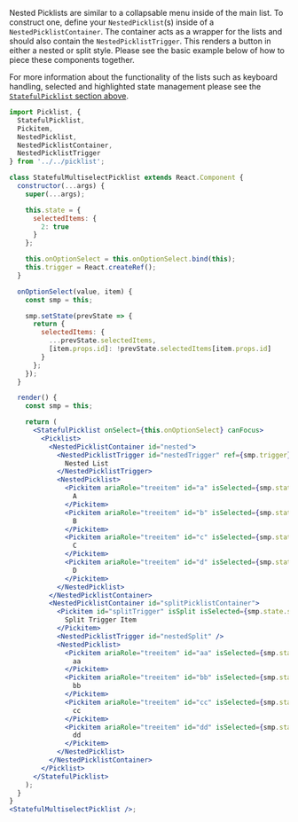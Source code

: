 Nested Picklists are similar to a collapsable menu inside of the main list. To construct one, define your `NestedPicklist`(s) inside of a `NestedPicklistContainer`. The container acts as a wrapper for the lists and should also contain the `NestedPicklistTrigger`. This renders a button in either a nested or split style. Please see the basic example below of how to piece these components together.

For more information about the functionality of the lists such as keyboard handling, selected and highlighted state management please see the [`StatefulPicklist` section above](#stateful-picklist).

```jsx harmony
import Picklist, {
  StatefulPicklist,
  Pickitem,
  NestedPicklist,
  NestedPicklistContainer,
  NestedPicklistTrigger
} from '../../picklist';

class StatefulMultiselectPicklist extends React.Component {
  constructor(...args) {
    super(...args);

    this.state = {
      selectedItems: {
        2: true
      }
    };

    this.onOptionSelect = this.onOptionSelect.bind(this);
    this.trigger = React.createRef();
  }

  onOptionSelect(value, item) {
    const smp = this;

    smp.setState(prevState => {
      return {
        selectedItems: {
          ...prevState.selectedItems,
          [item.props.id]: !prevState.selectedItems[item.props.id]
        }
      };
    });
  }

  render() {
    const smp = this;

    return (
      <StatefulPicklist onSelect={this.onOptionSelect} canFocus>
        <Picklist>
          <NestedPicklistContainer id="nested">
            <NestedPicklistTrigger id="nestedTrigger" ref={smp.trigger}>
              Nested List
            </NestedPicklistTrigger>
            <NestedPicklist>
              <Pickitem ariaRole="treeitem" id="a" isSelected={smp.state.selectedItems.a}>
                A
              </Pickitem>
              <Pickitem ariaRole="treeitem" id="b" isSelected={smp.state.selectedItems.b}>
                B
              </Pickitem>
              <Pickitem ariaRole="treeitem" id="c" isSelected={smp.state.selectedItems.c}>
                C
              </Pickitem>
              <Pickitem ariaRole="treeitem" id="d" isSelected={smp.state.selectedItems.d}>
                D
              </Pickitem>
            </NestedPicklist>
          </NestedPicklistContainer>
          <NestedPicklistContainer id="splitPicklistContainer">
            <Pickitem id="splitTrigger" isSplit isSelected={smp.state.selectedItems.splitTrigger}>
              Split Trigger Item
            </Pickitem>
            <NestedPicklistTrigger id="nestedSplit" />
            <NestedPicklist>
              <Pickitem ariaRole="treeitem" id="aa" isSelected={smp.state.selectedItems.aa}>
                aa
              </Pickitem>
              <Pickitem ariaRole="treeitem" id="bb" isSelected={smp.state.selectedItems.bb}>
                bb
              </Pickitem>
              <Pickitem ariaRole="treeitem" id="cc" isSelected={smp.state.selectedItems.cc}>
                cc
              </Pickitem>
              <Pickitem ariaRole="treeitem" id="dd" isSelected={smp.state.selectedItems.dd}>
                dd
              </Pickitem>
            </NestedPicklist>
          </NestedPicklistContainer>
        </Picklist>
      </StatefulPicklist>
    );
  }
}
<StatefulMultiselectPicklist />;
```
